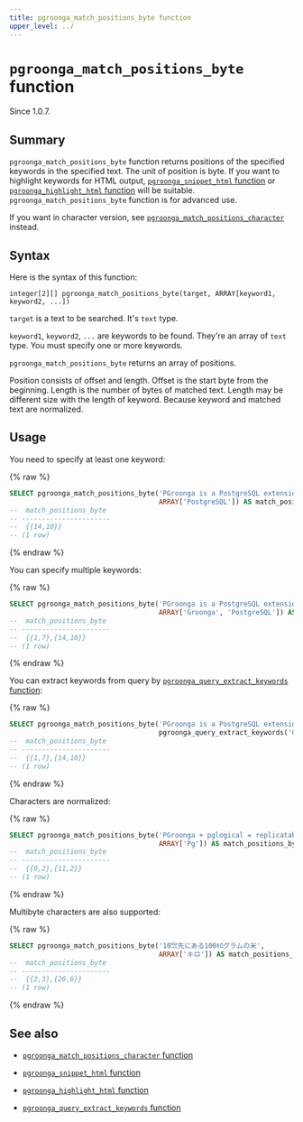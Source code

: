 ```yaml
---
title: pgroonga_match_positions_byte function
upper_level: ../
---
```


# `pgroonga_match_positions_byte` function

Since 1.0.7.

## Summary

`pgroonga_match_positions_byte` function returns positions of the specified keywords in the specified text. The unit of position is byte. If you want to highlight keywords for HTML output, [`pgroonga_snippet_html` function](pgroonga-snippet-html.html) or [`pgroonga_highlight_html` function](pgroonga-highlight-html.html) will be suitable. `pgroonga_match_positions_byte` function is for advanced use.

If you want in character version, see [`pgroonga_match_positions_character`](pgroonga-match-positions-character.html) instead.

## Syntax

Here is the syntax of this function:

```text
integer[2][] pgroonga_match_positions_byte(target, ARRAY[keyword1, keyword2, ...])
```

`target` is a text to be searched. It's `text` type.

`keyword1`, `keyword2`, `...` are keywords to be found. They're an array of `text` type. You must specify one or more keywords.

`pgroonga_match_positions_byte` returns an array of positions.

Position consists of offset and length. Offset is the start byte from the beginning. Length is the number of bytes of matched text. Length may be different size with the length of keyword. Because keyword and matched text are normalized.

## Usage

You need to specify at least one keyword:

{% raw %}
```sql
SELECT pgroonga_match_positions_byte('PGroonga is a PostgreSQL extension.',
                                     ARRAY['PostgreSQL']) AS match_positions_byte;
--  match_positions_byte 
-- ----------------------
--  {{14,10}}
-- (1 row)
```
{% endraw %}

You can specify multiple keywords:

{% raw %}
```sql
SELECT pgroonga_match_positions_byte('PGroonga is a PostgreSQL extension.',
                                     ARRAY['Groonga', 'PostgreSQL']) AS match_positions_byte;
--  match_positions_byte 
-- ----------------------
--  {{1,7},{14,10}}
-- (1 row)
```
{% endraw %}

You can extract keywords from query by [`pgroonga_query_extract_keywords` function](pgroonga-query-extract-keywords.html):

{% raw %}
```sql
SELECT pgroonga_match_positions_byte('PGroonga is a PostgreSQL extension.',
                                     pgroonga_query_extract_keywords('Groonga PostgreSQL -extension')) AS match_positions_byte;
--  match_positions_byte 
-- ----------------------
--  {{1,7},{14,10}}
-- (1 row)
```
{% endraw %}

Characters are normalized:

{% raw %}
```sql
SELECT pgroonga_match_positions_byte('PGroonga + pglogical = replicatable!',
                                     ARRAY['Pg']) AS match_positions_byte;
--  match_positions_byte 
-- ----------------------
--  {{0,2},{11,2}}
-- (1 row)
```
{% endraw %}

Multibyte characters are also supported:

{% raw %}
```sql
SELECT pgroonga_match_positions_byte('10㌖先にある100ｷﾛグラムの米',
                                     ARRAY['キロ']) AS match_positions_byte;
--  match_positions_byte 
-- ----------------------
--  {{2,3},{20,6}}
-- (1 row)
```
{% endraw %}

## See also

  * [`pgroonga_match_positions_character` function][match-positions-character]

  * [`pgroonga_snippet_html` function][query-snippet-html]

  * [`pgroonga_highlight_html` function][query-highlight-html]

  * [`pgroonga_query_extract_keywords` function][query-extract-keywords]

[match-positions-character]:pgroonga-match-positions-character.html
[query-snippet-html]:pgroonga-query-snippet-html.html
[query-highlight-html]:pgroonga-query-highlight-html.html
[query-extract-keywords]:pgroonga-query-extract-keywords.html

